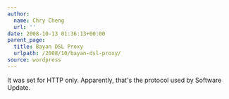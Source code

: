 ```yaml
---
author:
  name: Chry Cheng
  url: ''
date: 2008-10-13 01:36:13+00:00
parent_page:
  title: Bayan DSL Proxy
  urlpath: /2008/10/bayan-dsl-proxy/
source: wordpress
---
```


It was set for HTTP only. Apparently, that's the protocol used by Software  Update.